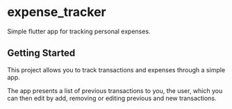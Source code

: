 # expense_tracker

Simple flutter app for tracking personal expenses.

## Getting Started

This project allows you to track transactions and expenses through a simple app.

The app presents a list of previous transactions to you, the user, which you can then edit by add, removing or editing previous and new transactions.
